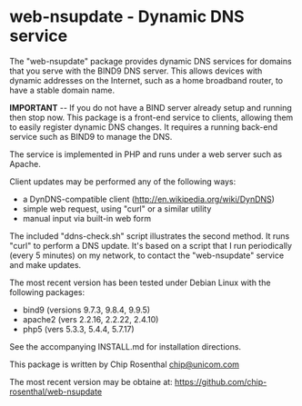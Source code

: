 # web-nsupdate - Dynamic DNS service

The "web-nsupdate" package provides dynamic DNS services for domains
that you serve with the BIND9 DNS server. This allows devices with
dynamic addresses on the Internet, such as a home broadband router,
to have a stable domain name.

**IMPORTANT** -- If you do not have a BIND server already setup and
running then stop now. This package is a front-end service to clients,
allowing them to easily register dynamic DNS changes. It requires a
running back-end service such as BIND9 to manage the DNS.

The service is implemented in PHP and runs under a web server such as
Apache.

Client updates may be performed any of the following ways:

* a DynDNS-compatible client (http://en.wikipedia.org/wiki/DynDNS)
* simple web request, using "curl" or a similar utility
* manual input via built-in web form

The included "ddns-check.sh" script illustrates the second method.
It runs "curl" to perform a DNS update. It's based on a script that
I run periodically (every 5 minutes) on my network, to contact the
"web-nsupdate" service and make updates.

The most recent version has been tested under Debian Linux with the
following packages:

* bind9 (versions 9.7.3, 9.8.4, 9.9.5)
* apache2 (vers 2.2.16, 2.2.22, 2.4.10)
* php5 (vers 5.3.3, 5.4.4, 5.7.17)

See the accompanying INSTALL.md for installation directions.

This package is written by Chip Rosenthal <chip@unicom.com>

The most recent version may be obtaine at: https://github.com/chip-rosenthal/web-nsupdate

